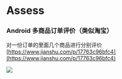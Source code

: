 # Assess
### Android 多商品订单评价（类似淘宝）
对一份订单的里面几个商品进行分别评价
[https://www.jianshu.com/p/17763c96bfc4](https://www.jianshu.com/p/17763c96bfc4)


![](https://upload-images.jianshu.io/upload_images/1191352-c879324ea5822b2c.gif?imageMogr2/auto-orient/strip%7CimageView2/2/w/588)
